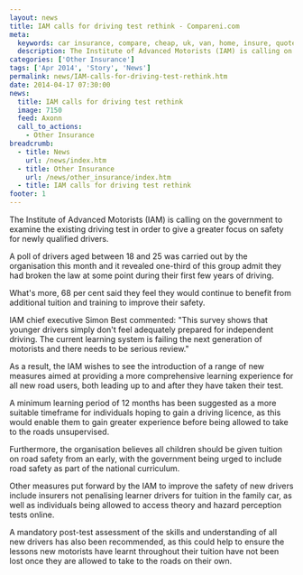 ```yaml
---
layout: news
title: IAM calls for driving test rethink - Compareni.com
meta:
  keywords: car insurance, compare, cheap, uk, van, home, insure, quotes, online, comparison, bike, loans, life
  description: The Institute of Advanced Motorists (IAM) is calling on the government to examine the existing driving test in order to give a greater focus on safety
categories: ['Other Insurance']
tags: ['Apr 2014', 'Story', 'News']
permalink: news/IAM-calls-for-driving-test-rethink.htm
date: 2014-04-17 07:30:00
news:
  title: IAM calls for driving test rethink
  image: 7150
  feed: Axonn
  call_to_actions:
    - Other Insurance
breadcrumb:
  - title: News
    url: /news/index.htm
  - title: Other Insurance
    url: /news/other_insurance/index.htm
  - title: IAM calls for driving test rethink
footer: 1
---
```


The Institute of Advanced Motorists (IAM) is calling on the government to examine the existing driving test in order to give a greater focus on safety for newly qualified drivers.

A poll of drivers aged between 18 and 25 was carried out by the organisation this month and it revealed one-third of this group admit they had broken the law at some point during their first few years of driving.

What&#39;s more, 68 per cent said they feel they would continue to benefit from additional tuition and training to improve their safety.

IAM chief executive Simon Best commented:&nbsp;&quot;This survey shows that younger drivers simply don&#39;t feel adequately prepared for independent driving.&nbsp;The current learning system is failing the next generation of motorists and there needs to be serious review.&quot;

As a result, the IAM wishes to see the introduction of a range of new measures aimed at providing a more comprehensive learning experience for all new road users, both leading up to and after they have taken their test.

A minimum learning period of 12 months has been suggested as a more suitable timeframe for individuals hoping to gain a driving licence, as this would enable them to gain greater experience before being allowed to take to the roads unsupervised.

Furthermore, the organisation believes all children should be given tuition on road safety from an early, with the government being urged to include road safety as part of the national curriculum.

Other measures put forward by the IAM to improve the safety of new drivers include insurers not penalising learner drivers for tuition in the family car, as well as individuals being allowed to access theory and hazard perception tests online.

A mandatory post-test assessment of the skills and understanding of all new drivers has also been recommended, as this could help to ensure the lessons new motorists have learnt throughout their tuition have not been lost once they are allowed to take to the roads on their own.
